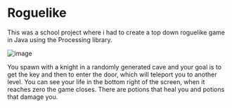 # Roguelike
This was a school project where i had to create a top down roguelike game in Java using the Processing library.

![image](https://github.com/Ceralex/Roguelike/assets/75362523/14c88145-5110-43c9-8295-a38cb67794d9)

You spawn with a knight in a randomly generated cave and your goal is to get the key and then to enter the door, which will teleport you to another level. You can see your life in the bottom right of the screen, 
when it reaches zero the game closes. There are potions that heal you and potions that damage you.

